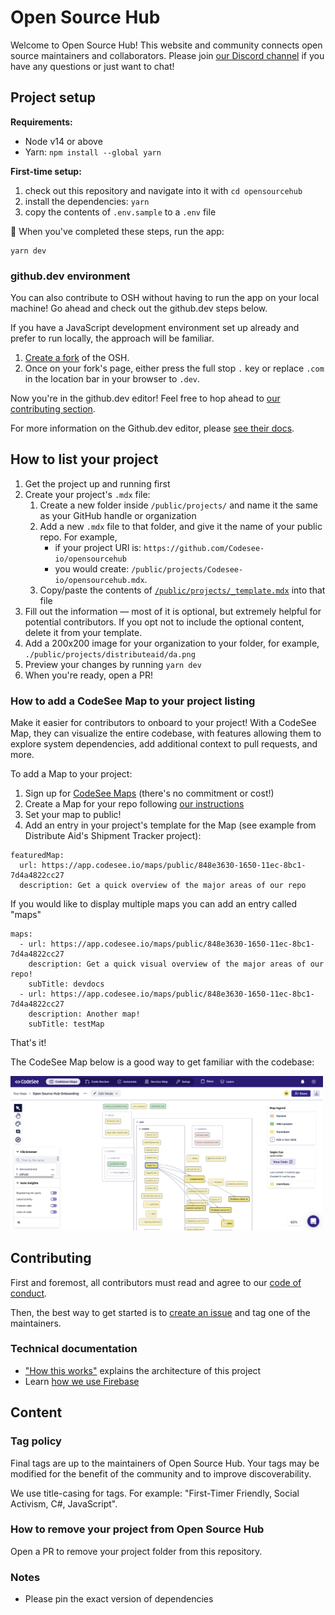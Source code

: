 # Open Source Hub

Welcome to Open Source Hub! This website and community connects open source maintainers and collaborators. Please join [our Discord channel](https://discord.gg/opensource) if you have any questions or just want to chat!

## Project setup

**Requirements:**

- Node v14 or above
- Yarn: `npm install --global yarn`

**First-time setup:**

1. check out this repository and navigate into it with `cd opensourcehub`
2. install the dependencies: `yarn`
3. copy the contents of `.env.sample` to a `.env` file

🚀 When you've completed these steps, run the app:

```
yarn dev
```

### github.dev environment

You can also contribute to OSH without having to run the app on your local machine! Go ahead and check out the github.dev steps below.

If you have a JavaScript development environment set up already and prefer to run locally, the approach will be familiar.

1. [Create a fork](https://docs.github.com/en/get-started/quickstart/fork-a-repo) of the OSH.
1. Once on your fork's page, either press the full stop `.` key or replace `.com` in the location bar in your browser to `.dev`.

Now you're in the github.dev editor! Feel free to hop ahead to [our contributing section](#contributing).

For more information on the Github.dev editor, please [see their docs](https://docs.github.com/en/codespaces/the-githubdev-web-based-editor).

## How to list your project

1. Get the project up and running first
1. Create your project's `.mdx` file:
   1. Create a new folder inside `/public/projects/` and name it the same as your GitHub handle or organization
   1. Add a new `.mdx` file to that folder, and give it the name of your public repo. For example,
      - if your project URl is: `https://github.com/Codesee-io/opensourcehub`
      - you would create: `/public/projects/Codesee-io/opensourcehub.mdx`.
   1. Copy/paste the contents of [`/public/projects/_template.mdx`](https://raw.githubusercontent.com/Codesee-io/opensourcehub/main/public/projects/_template.mdx) into that file
1. Fill out the information — most of it is optional, but extremely helpful for potential contributors. If you opt not to include the optional content, delete it from your template.
1. Add a 200x200 image for your organization to your folder, for example, `./public/projects/distributeaid/da.png`
1. Preview your changes by running `yarn dev`
1. When you're ready, open a PR!

### How to add a CodeSee Map to your project listing

Make it easier for contributors to onboard to your project! With a CodeSee Map, they can visualize the entire codebase, with features allowing them to explore system dependencies, add additional context to pull requests, and more.

To add a Map to your project:

1. Sign up for [CodeSee Maps](https://codesee.io) (there's no commitment or cost!)
1. Create a Map for your repo following [our instructions](https://docs.codesee.io/en/latest/)
1. Set your map to public!
1. Add an entry in your project's template for the Map (see example from Distribute Aid's Shipment Tracker project):

```
featuredMap:
  url: https://app.codesee.io/maps/public/848e3630-1650-11ec-8bc1-7d4a4822cc27
  description: Get a quick overview of the major areas of our repo
```

If you would like to display multiple maps you can add an entry called "maps"

```
maps:
  - url: https://app.codesee.io/maps/public/848e3630-1650-11ec-8bc1-7d4a4822cc27
    description: Get a quick visual overview of the major areas of our repo!
    subTitle: devdocs
  - url: https://app.codesee.io/maps/public/848e3630-1650-11ec-8bc1-7d4a4822cc27
    description: Another map!
    subTitle: testMap
```

That's it!

The CodeSee Map below is a good way to get familiar with the codebase:

[<img alt="CodeSee Map preview" src="docs/codebase-map.png" width="500">](https://app.codesee.io/maps/public/848e3630-1650-11ec-8bc1-7d4a4822cc27)

## Contributing

First and foremost, all contributors must read and agree to our [code of conduct](https://github.com/Codesee-io/opensourcehub/blob/main/code_of_conduct.md).

Then, the best way to get started is to [create an issue](https://github.com/Codesee-io/opensourcehub/issues) and tag one of the maintainers.

### Technical documentation

- ["How this works"](./docs/how-this-works.md) explains the architecture of this project
- Learn [how we use Firebase](./docs/firebase.md)

## Content

### Tag policy

Final tags are up to the maintainers of Open Source Hub. Your tags may be modified for the benefit of the community and to improve discoverability.

We use title-casing for tags. For example: "First-Timer Friendly, Social Activism, C#, JavaScript".

### How to remove your project from Open Source Hub

Open a PR to remove your project folder from this repository.

### Notes

- Please pin the exact version of dependencies
